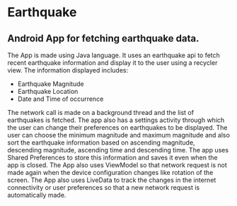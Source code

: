 # Earthquake
## Android App for fetching earthquake data.

The App is made using Java language. It uses an earthquake api to fetch recent earthquake information
and display it to the user using a recycler view.
The information displayed includes: 
- Earthquake Magnitude
- Earthquake Location
- Date and Time of occurrence 

The network call is made on a background thread 
and the list of earthquakes is fetched. The app also has a settings activity through which the user
can change their preferences on earthquakes to be displayed. The user can choose the minimum magnitude
and maximum magnitude and also sort the earthquake information based on ascending magnitude, descending
magnitude, ascending time and descending time. The app uses Shared Preferences to store this information
and saves it even when the app is closed. The App also uses ViewModel so that network request is not made
again when the device configuration changes like rotation of the screen. The App also uses LiveData to 
track the changes in the internet connectivity or user preferences so that a new network request is 
automatically made.
